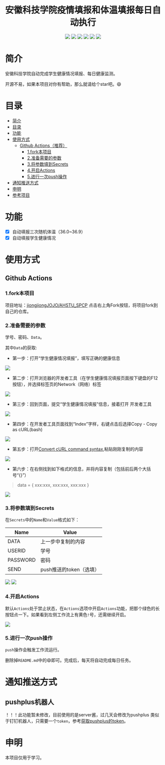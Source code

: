 <div align="center">
<h1 align="center">安徽科技学院疫情填报和体温填报每日自动执行</h1>
<img src="https://img.shields.io/github/issues/jiongjiongJOJO/AHSTU_SPCP?color=green">
<img src="https://img.shields.io/github/stars/jiongjiongJOJO/AHSTU_SPCP?color=yellow">
<img src="https://img.shields.io/github/forks/jiongjiongJOJO/AHSTU_SPCP?color=orange">
<img src="https://img.shields.io/github/license/jiongjiongJOJO/AHSTU_SPCP?color=ff69b4">
<img src="https://img.shields.io/github/search/jiongjiongJOJO/AHSTU_SPCP/main?color=blue">
<img src="https://img.shields.io/github/languages/code-size/jiongjiongJOJO/AHSTU_SPCP?color=critical">
</div>

# 简介


安徽科技学院自动完成学生健康情况填报、每日健康监测。

开源不易，如果本项目对你有帮助，那么就请给个star吧。😄

# 目录

- [简介](#简介)
- [目录](#目录)
- [功能](#功能)
- [使用方式](#使用方式)
  - [Github Actions（推荐）](#github-actions推荐)
    - [1.fork本项目](#1fork本项目)
    - [2.准备需要的参数](#2准备需要的参数)
    - [3.将参数填到Secrets](#3将参数填到secrets)
    - [4.开启Actions](#4开启actions)
    - [5.进行一次push操作](#5进行一次push操作)
- [通知推送方式](#通知推送方式)
- [申明](#申明)
- [参考项目](#参考项目)

# 功能

* [x] 自动填报三次随机体温（36.0~36.9）
* [x] 自动填报学生健康情况

# 使用方式

## Github Actions

### 1.fork本项目

项目地址：[jiongjiongJOJO/AHSTU_SPCP](https://github.com/jiongjiongJOJO/AHSTU_SPCP)
点击右上角Fork按钮，将项目fork到自己的仓库。

### 2.准备需要的参数

学号、密码、`Data`。

其中`Data`的获取:

+ 第一步：打开“学生健康情况填报”，填写正确的健康信息

![](https://raw.githubusercontent.com/jiongjiongJOJO/AHSTU_SPCP/master/img/1.jpg)

+ 第二步：打开浏览器的开发者工具（在学生健康情况填报页面按下键盘的F12按钮），并选择标签页的Network（网络）标签

![](https://raw.githubusercontent.com/jiongjiongJOJO/AHSTU_SPCP/master/img/2.jpg)

+ 第三步：回到页面，提交“学生健康情况填报”信息，接着打开 开发者工具

![](https://raw.githubusercontent.com/jiongjiongJOJO/AHSTU_SPCP/master/img/3.jpg)

+ 第四步：在开发者工具页面找到“Index”字样，右键点击后选择Copy - Copy as cURL(bash)

![](https://raw.githubusercontent.com/jiongjiongJOJO/AHSTU_SPCP/master/img/4.jpg)

+ 第五步：打开[Convert cURL command syntax](https://curl.trillworks.com/),粘贴刚刚复制的内容

![](https://raw.githubusercontent.com/jiongjiongJOJO/AHSTU_SPCP/master/img/5.jpg)


+ 第六步：在右侧找到如下格式的信息，并将内容复制（包括前后两个大括号“{}”）

> data = {
>   xxx:xxx,
>   xxx:xxx,
>   xxx:xxx
> }

![](https://raw.githubusercontent.com/jiongjiongJOJO/AHSTU_SPCP/master/img/6.jpg)
 
### 3.将参数填到Secrets

在`Secrets`中的`Name`和`Value`格式如下：

Name | Value
-|-
DATA | 上一步中复制的内容
USERID | 学号
PASSWORD | 密码
SEND | push推送的token（选填）


![](https://raw.githubusercontent.com/jiongjiongJOJO/AHSTU_SPCP/master/img/7.jpg)
![](https://raw.githubusercontent.com/jiongjiongJOJO/AHSTU_SPCP/master/img/8.jpg)

### 4.开启Actions

默认`Actions`处于禁止状态，在`Actions`选项中开启`Actions`功能，把那个绿色的长按钮点一下。如果看到左侧工作流上有黄色`!`号，还需继续开启。

![](https://raw.githubusercontent.com/jiongjiongJOJO/AHSTU_SPCP/master/img/9.jpg)

### 5.进行一次push操作

`push`操作会触发工作流运行。

删除掉`README.md`中的😄即可。完成后，每天将自动完成每日任务。



# 通知推送方式

## pushplus机器人
！！！此功能暂未修改，目前使用的是server酱，过几天会修改为pushplus
类似于钉钉机器人，只需要一个`token`，参考[获取pushplus的token](http://pushplus.hxtrip.com/doc/guide/api.html#%E4%B8%80%E3%80%81%E5%8F%91%E9%80%81%E6%B6%88%E6%81%AF%E6%8E%A5%E5%8F%A3)。

# 申明

本项目仅用于学习。

